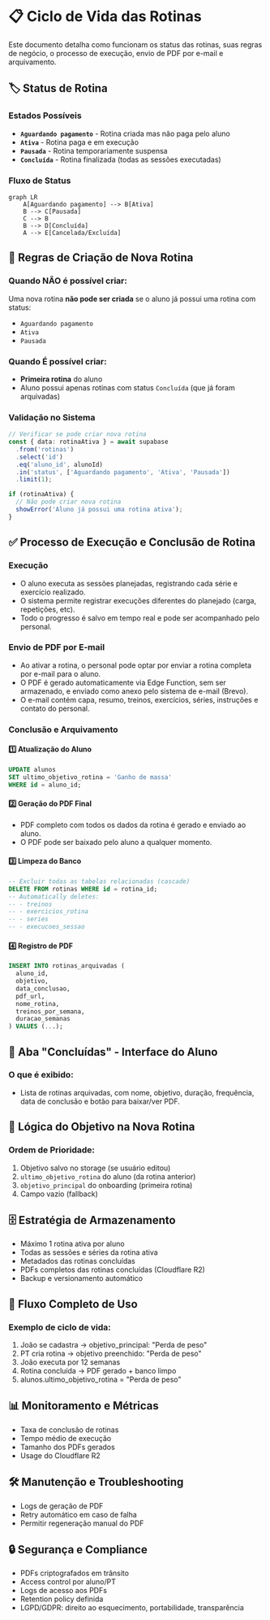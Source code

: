 # 📋 Ciclo de Vida das Rotinas

Este documento detalha como funcionam os status das rotinas, suas regras de negócio, o processo de execução, envio de PDF por e-mail e arquivamento.

## 🏷️ Status de Rotina

### Estados Possíveis
- **`Aguardando pagamento`** - Rotina criada mas não paga pelo aluno
- **`Ativa`** - Rotina paga e em execução
- **`Pausada`** - Rotina temporariamente suspensa
- **`Concluída`** - Rotina finalizada (todas as sessões executadas)

### Fluxo de Status
```mermaid
graph LR
    A[Aguardando pagamento] --> B[Ativa]
    B --> C[Pausada]
    C --> B
    B --> D[Concluída]
    A --> E[Cancelada/Excluída]
```

## 🚦 Regras de Criação de Nova Rotina

### Quando NÃO é possível criar:
Uma nova rotina **não pode ser criada** se o aluno já possui uma rotina com status:
- `Aguardando pagamento`
- `Ativa` 
- `Pausada`

### Quando É possível criar:
- **Primeira rotina** do aluno
- Aluno possui apenas rotinas com status `Concluída` (que já foram arquivadas)

### Validação no Sistema
```typescript
// Verificar se pode criar nova rotina
const { data: rotinaAtiva } = await supabase
  .from('rotinas')
  .select('id')
  .eq('aluno_id', alunoId)
  .in('status', ['Aguardando pagamento', 'Ativa', 'Pausada'])
  .limit(1);

if (rotinaAtiva) {
  // Não pode criar nova rotina
  showError('Aluno já possui uma rotina ativa');
}
```

## ✅ Processo de Execução e Conclusão de Rotina

### Execução
- O aluno executa as sessões planejadas, registrando cada série e exercício realizado.
- O sistema permite registrar execuções diferentes do planejado (carga, repetições, etc).
- Todo o progresso é salvo em tempo real e pode ser acompanhado pelo personal.

### Envio de PDF por E-mail
- Ao ativar a rotina, o personal pode optar por enviar a rotina completa por e-mail para o aluno.
- O PDF é gerado automaticamente via Edge Function, sem ser armazenado, e enviado como anexo pelo sistema de e-mail (Brevo).
- O e-mail contém capa, resumo, treinos, exercícios, séries, instruções e contato do personal.

### Conclusão e Arquivamento
#### 1️⃣ Atualização do Aluno
```sql
UPDATE alunos 
SET ultimo_objetivo_rotina = 'Ganho de massa'
WHERE id = aluno_id;
```

#### 2️⃣ Geração do PDF Final
- PDF completo com todos os dados da rotina é gerado e enviado ao aluno.
- O PDF pode ser baixado pelo aluno a qualquer momento.

#### 3️⃣ Limpeza do Banco
```sql
-- Excluir todas as tabelas relacionadas (cascade)
DELETE FROM rotinas WHERE id = rotina_id;
-- Automatically deletes:
-- - treinos
-- - exercicios_rotina  
-- - series
-- - execucoes_sessao
```

#### 4️⃣ Registro de PDF
```sql
INSERT INTO rotinas_arquivadas (
  aluno_id, 
  objetivo,
  data_conclusao,
  pdf_url,
  nome_rotina,
  treinos_por_semana,
  duracao_semanas
) VALUES (...);
```

## 📱 Aba "Concluídas" - Interface do Aluno

### O que é exibido:
- Lista de rotinas arquivadas, com nome, objetivo, duração, frequência, data de conclusão e botão para baixar/ver PDF.

## 🎯 Lógica do Objetivo na Nova Rotina

### Ordem de Prioridade:
1. Objetivo salvo no storage (se usuário editou)
2. `ultimo_objetivo_rotina` do aluno (da rotina anterior)
3. `objetivo_principal` do onboarding (primeira rotina)
4. Campo vazio (fallback)

## 🗄️ Estratégia de Armazenamento

- Máximo 1 rotina ativa por aluno
- Todas as sessões e séries da rotina ativa
- Metadados das rotinas concluídas
- PDFs completos das rotinas concluídas (Cloudflare R2)
- Backup e versionamento automático

## 🏁 Fluxo Completo de Uso

### Exemplo de ciclo de vida:
1. João se cadastra → objetivo_principal: "Perda de peso"
2. PT cria rotina → objetivo preenchido: "Perda de peso"
3. João executa por 12 semanas
4. Rotina concluída → PDF gerado + banco limpo
5. alunos.ultimo_objetivo_rotina = "Perda de peso"

## 📊 Monitoramento e Métricas
- Taxa de conclusão de rotinas
- Tempo médio de execução
- Tamanho dos PDFs gerados
- Usage do Cloudflare R2

## 🛠️ Manutenção e Troubleshooting
- Logs de geração de PDF
- Retry automático em caso de falha
- Permitir regeneração manual do PDF

## 🔒 Segurança e Compliance
- PDFs criptografados em trânsito
- Access control por aluno/PT
- Logs de acesso aos PDFs
- Retention policy definida
- LGPD/GDPR: direito ao esquecimento, portabilidade, transparência